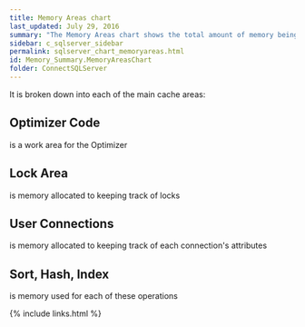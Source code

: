 ```yaml
---
title: Memory Areas chart
last_updated: July 29, 2016
summary: "The Memory Areas chart shows the total amount of memory being used by SQL Server's caches over time."
sidebar: c_sqlserver_sidebar
permalink: sqlserver_chart_memoryareas.html
id: Memory_Summary.MemoryAreasChart
folder: ConnectSQLServer
---
```




It is broken down into each of the main cache areas:

## Optimizer Code

is a work area for the Optimizer

## Lock Area

is memory allocated to keeping track of locks

## User Connections

is memory allocated to keeping track of each connection's attributes

## Sort, Hash, Index

is memory used for each of these operations


{% include links.html %}
